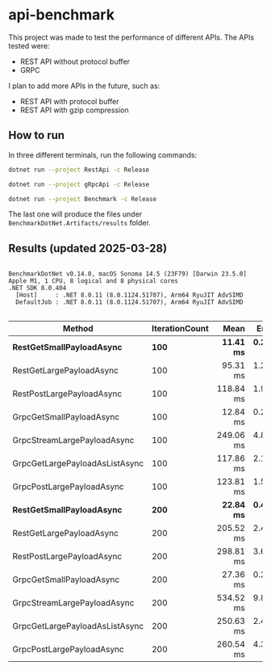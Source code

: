 # api-benchmark

This project was made to test the performance of different APIs. The APIs tested were:
- REST API without protocol buffer
- GRPC

I plan to add more APIs in the future, such as:
- REST API with protocol buffer
- REST API with gzip compression

## How to run
In three different terminals, run the following commands:
```bash
dotnet run --project RestApi -c Release
```
```bash
dotnet run --project gRpcApi -c Release
```
```bash
dotnet run --project Benchmark -c Release
```
The last one will produce the files under `BenchmarkDotNet.Artifacts/results` folder.

## Results (updated 2025-03-28)
```

BenchmarkDotNet v0.14.0, macOS Sonoma 14.5 (23F79) [Darwin 23.5.0]
Apple M1, 1 CPU, 8 logical and 8 physical cores
.NET SDK 8.0.404
  [Host]     : .NET 8.0.11 (8.0.1124.51707), Arm64 RyuJIT AdvSIMD
  DefaultJob : .NET 8.0.11 (8.0.1124.51707), Arm64 RyuJIT AdvSIMD


```
| Method                         | IterationCount | Mean      | Error    | StdDev   |
|------------------------------- |--------------- |----------:|---------:|---------:|
| **RestGetSmallPayloadAsync**       | **100**            |  **11.41 ms** | **0.205 ms** | **0.192 ms** |
| RestGetLargePayloadAsync       | 100            |  95.31 ms | 1.267 ms | 1.058 ms |
| RestPostLargePayloadAsync      | 100            | 118.84 ms | 1.965 ms | 1.838 ms |
| GrpcGetSmallPayloadAsync       | 100            |  12.84 ms | 0.225 ms | 0.211 ms |
| GrpcStreamLargePayloadAsync    | 100            | 249.06 ms | 4.844 ms | 7.251 ms |
| GrpcGetLargePayloadAsListAsync | 100            | 117.86 ms | 2.184 ms | 2.145 ms |
| GrpcPostLargePayloadAsync      | 100            | 123.81 ms | 1.509 ms | 1.260 ms |
| **RestGetSmallPayloadAsync**       | **200**            |  **22.84 ms** | **0.438 ms** | **0.410 ms** |
| RestGetLargePayloadAsync       | 200            | 205.52 ms | 2.413 ms | 2.015 ms |
| RestPostLargePayloadAsync      | 200            | 298.81 ms | 3.612 ms | 3.202 ms |
| GrpcGetSmallPayloadAsync       | 200            |  27.36 ms | 0.210 ms | 0.196 ms |
| GrpcStreamLargePayloadAsync    | 200            | 534.52 ms | 9.835 ms | 9.200 ms |
| GrpcGetLargePayloadAsListAsync | 200            | 250.63 ms | 2.415 ms | 2.141 ms |
| GrpcPostLargePayloadAsync      | 200            | 260.54 ms | 4.381 ms | 3.659 ms |

